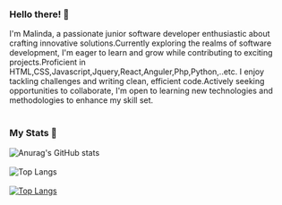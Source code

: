 ### Hello there! 👋
I'm Malinda, a passionate junior software developer enthusiastic about crafting innovative solutions.Currently exploring the realms of software development, I'm eager to learn and grow while contributing to exciting projects.Proficient in HTML,CSS,Javascript,Jquery,React,Anguler,Php,Python,..etc. I enjoy tackling challenges and writing clean, efficient code.Actively seeking opportunities to collaborate, I'm open to learning new technologies and methodologies to enhance my skill set.<br><br>



### My Stats 👋<br>
![Anurag's GitHub stats](https://github-readme-stats.vercel.app/api?username=kmsarachchi&theme=dracula&show_icons=true)<br><br>
![Top Langs](https://github-readme-stats.vercel.app/api/top-langs/?username=kmsarachchi&theme=dracula&show_icons=true)<br><br>
[![Top Langs](https://github-readme-stats.vercel.app/api/top-langs/?username=anuraghazra)](https://github.com/anuraghazra/github-readme-stats)
<!--
**kmsarachchi/kmsarachchi** is a ✨ _special_ ✨ repository because its `README.md` (this file) appears on your GitHub profile.

Here are some ideas to get you started:

- 🔭 I’m currently working on ...
- 🌱 I’m currently learning ...
- 👯 I’m looking to collaborate on ...
- 🤔 I’m looking for help with ...
- 💬 Ask me about ...
- 📫 How to reach me: ...
- 😄 Pronouns: ...
- ⚡ Fun fact: ...
-->
